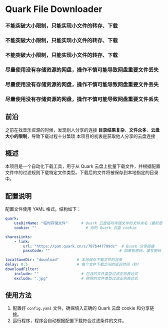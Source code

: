 # Quark File Downloader

### 不能突破大小限制，只能实现小文件的转存、下载
### 不能突破大小限制，只能实现小文件的转存、下载
### 不能突破大小限制，只能实现小文件的转存、下载

### 尽量使用没有存储资源的网盘，操作不慎可能导致网盘重要文件丢失
### 尽量使用没有存储资源的网盘，操作不慎可能导致网盘重要文件丢失
### 尽量使用没有存储资源的网盘，操作不慎可能导致网盘重要文件丢失

## 前沿
之前在找音乐资源的时候，发现别人分享的连接 **目录结果复杂**、**文件众多**、**云盘大小的限制**，导致下载过程十分繁琐
本项目的初衷是获取他人分享的云盘连接

## 概述
本项目是一个自动化下载工具，用于从 Quark 云盘上批量下载文件，并根据配置文件中的过滤规则下载特定文件类型。下载后的文件将被保存到本地指定的目录中。

## 配置说明

配置文件使用 YAML 格式，结构如下：

```yaml
quark:
    useDirName: "临时存储文件"      # Quark 云盘临时存储文件的文件夹名（最好是没有的文件名，因为下载过程中会清空这个文件夹）
    cookie: ""                      # 你的 Quark 云盘 cookie

sharesLinks:
    - link:
        url: "https://pan.quark.cn/s/787b447799dc"  # Quark 分享链接
        passCode: ""                               # 如果有密码，填写密码

localSaveDir: "download"        # 本地保存下载文件的目录
delay: 0.5                      # 每个文件下载之间的延迟时间（秒）
downloadFilter:
    include: ""                   # 包含的文件类型过滤正则表达式
    exclude: ".jpg"               # 排除的文件类型过滤正则表达式
```

## 使用方法

1. 配置好 `config.yaml` 文件，确保填入正确的 Quark 云盘 cookie 和分享链接。
2. 运行程序，程序会自动根据配置下载符合过滤条件的文件。
